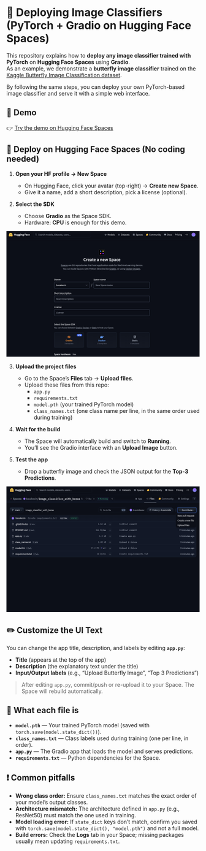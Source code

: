 # 🦋 Deploying Image Classifiers (PyTorch + Gradio on Hugging Face Spaces)

This repository explains how to **deploy any image classifier trained with PyTorch** on **Hugging Face Spaces** using **Gradio**.  
As an example, we demonstrate a **butterfly image classifier** trained on the [Kaggle Butterfly Image Classification dataset](https://www.kaggle.com/datasets/gpiosenka/butterfly-images40-species).

By following the same steps, you can deploy your own PyTorch-based image classifier and serve it with a simple web interface.  

## 🚀 Demo

👉 [Try the demo on Hugging Face Spaces](https://huggingface.co/spaces/YOUR_USERNAME/YOUR_REPO_NAME)  


## 🚀 Deploy on Hugging Face Spaces (No coding needed)

1. **Open your HF profile → New Space**  
   - On Hugging Face, click your avatar (top-right) → **Create new Space**.  
   - Give it a name, add a short description, pick a license (optional).

2. **Select the SDK**  
   - Choose **Gradio** as the Space SDK.  
   - Hardware: **CPU** is enough for this demo.

![Create Spaces](HF_create_Space.png)

3. **Upload the project files**  
   - Go to the Space’s **Files** tab → **Upload files**.  
   - Upload these files from this repo:
     - `app.py`
     - `requirements.txt`
     - `model.pth` (your trained PyTorch model)
     - `class_names.txt` (one class name per line, in the same order used during training)

4. **Wait for the build**  
   - The Space will automatically build and switch to **Running**.  
   - You’ll see the Gradio interface with an **Upload Image** button.

5. **Test the app**  
   - Drop a butterfly image and check the JSON output for the **Top-3 Predictions**.

![Add Files](Add_files_to_HF.png)


## ✏️ Customize the UI Text

You can change the app title, description, and labels by editing **`app.py`**:

- **Title** (appears at the top of the app)  
- **Description** (the explanatory text under the title)  
- **Input/Output labels** (e.g., “Upload Butterfly Image”, “Top 3 Predictions”)  

> After editing `app.py`, commit/push or re-upload it to your Space. The Space will rebuild automatically.

## 📁 What each file is

- **`model.pth`** — Your trained PyTorch model (saved with `torch.save(model.state_dict())`).  
- **`class_names.txt`** — Class labels used during training (one per line, in order).  
- **`app.py`** — The Gradio app that loads the model and serves predictions.  
- **`requirements.txt`** — Python dependencies for the Space.


## ❗️ Common pitfalls

- **Wrong class order:** Ensure `class_names.txt` matches the exact order of your model’s output classes.  
- **Architecture mismatch:** The architecture defined in `app.py` (e.g., ResNet50) must match the one used in training.  
- **Model loading error:** If `state_dict` keys don’t match, confirm you saved with `torch.save(model.state_dict(), "model.pth")` and not a full model.  
- **Build errors:** Check the **Logs** tab in your Space; missing packages usually mean updating `requirements.txt`.

 
